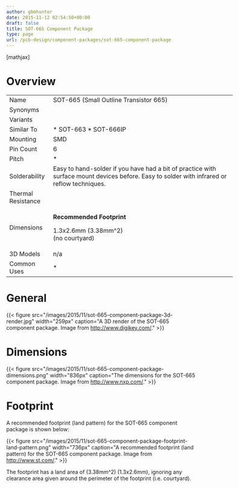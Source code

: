 ```yaml
---
author: gbmhunter
date: 2015-11-12 02:54:50+00:00
draft: false
title: SOT-665 Component Package
type: page
url: /pcb-design/component-packages/sot-665-component-package
---
```


[mathjax]

# Overview

<table style="width: 600px;" ><tbody ><tr >
<td style="width: 100px;" >Name
</td>
<td >SOT-665 (Small Outline Transistor 665)
</td></tr><tr >
<td >Synonyms
</td>
<td >

</td></tr><tr >
<td >Variants
</td>
<td > 
</td></tr><tr >
<td >Similar To
</td>
<td >  * SOT-663  * SOT-666IP
</td></tr><tr >
<td >Mounting
</td>
<td >SMD
</td></tr><tr >
<td >Pin Count
</td>
<td >6
</td></tr><tr >
<td >Pitch
</td>
<td >  * </td></tr><tr >
<td >Solderability
</td>
<td >Easy to hand-solder if you have had a bit of practice with surface mount devices before. Easy to solder with infrared or reflow techniques.
</td></tr><tr >
<td >Thermal Resistance
</td>
<td > 
</td></tr><tr >
<td >Dimensions
</td>
<td >

**Recommended Footprint**

1.3x2.6mm (3.38mm^2)  
(no courtyard)

</td></tr><tr >
<td >3D Models
</td>
<td >n/a
</td></tr><tr >
<td >Common Uses
</td>
<td >  * </td></tr></tbody></table>

# General

{{< figure src="/images/2015/11/sot-665-component-package-3d-render.jpg" width="259px" caption="A 3D render of the SOT-665 component package. Image from http://www.digikey.com/."  >}}

# Dimensions

{{< figure src="/images/2015/11/sot-665-component-package-dimensions.png" width="836px" caption="The dimensions for the SOT-665 component package. Image from http://www.nxp.com/."  >}}

# Footprint

A recommended footprint (land pattern) for the SOT-665 component package is shown below:

{{< figure src="/images/2015/11/sot-665-component-package-footprint-land-pattern.png" width="736px" caption="A recommended footprint (land pattern) for the SOT-665 component package. Image from http://www.st.com/."  >}}

The footprint has a land area of \(3.38mm^2\) (1.3x2.6mm), ignoring any clearance area given around the perimeter of the footprint (i.e. courtyard).
